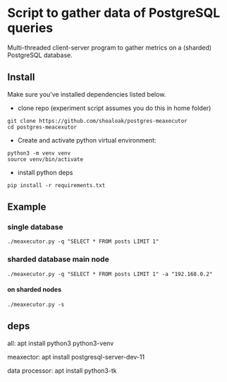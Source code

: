 # Script to gather data of PostgreSQL queries
Multi-threaded client-server program to gather metrics
on a (sharded) PostgreSQL database.

## Install
Make sure you've installed dependencies listed below.

  - clone repo (experiment script assumes you do this in home folder)
```
git clone https://github.com/shoaloak/postgres-meaxecutor
cd postgres-meacexutor
```
  - Create and activate python virtual environment:
```
python3 -m venv venv
source venv/bin/activate
```
  - install python deps
```
pip install -r requirements.txt
```

## Example

### single database
```
./meaxecutor.py -q "SELECT * FROM posts LIMIT 1"
```

### sharded database main node
```
./meaxecutor.py -q "SELECT * FROM posts LIMIT 1" -a "192.168.0.2"

```

#### on sharded nodes
```
./meaxecutor.py -s
```

## deps
all:
apt install python3 python3-venv

meaxector:
apt install postgresql-server-dev-11

data processor:
apt install python3-tk
